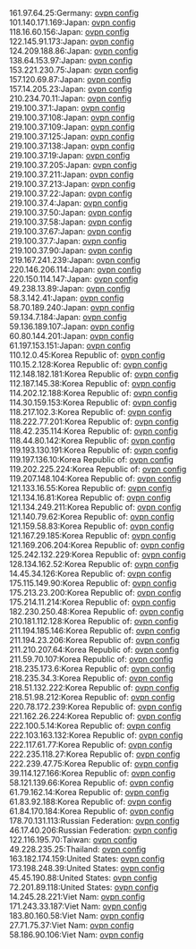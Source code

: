 161.97.64.25:Germany: [ovpn config](vpn/161_97_64_25.ovpn)  
101.140.171.169:Japan: [ovpn config](vpn/101_140_171_169.ovpn)  
118.16.60.156:Japan: [ovpn config](vpn/118_16_60_156.ovpn)  
122.145.91.173:Japan: [ovpn config](vpn/122_145_91_173.ovpn)  
124.209.188.86:Japan: [ovpn config](vpn/124_209_188_86.ovpn)  
138.64.153.97:Japan: [ovpn config](vpn/138_64_153_97.ovpn)  
153.221.230.75:Japan: [ovpn config](vpn/153_221_230_75.ovpn)  
157.120.69.87:Japan: [ovpn config](vpn/157_120_69_87.ovpn)  
157.14.205.23:Japan: [ovpn config](vpn/157_14_205_23.ovpn)  
210.234.70.11:Japan: [ovpn config](vpn/210_234_70_11.ovpn)  
219.100.37.1:Japan: [ovpn config](vpn/219_100_37_1.ovpn)  
219.100.37.108:Japan: [ovpn config](vpn/219_100_37_108.ovpn)  
219.100.37.109:Japan: [ovpn config](vpn/219_100_37_109.ovpn)  
219.100.37.125:Japan: [ovpn config](vpn/219_100_37_125.ovpn)  
219.100.37.138:Japan: [ovpn config](vpn/219_100_37_138.ovpn)  
219.100.37.19:Japan: [ovpn config](vpn/219_100_37_19.ovpn)  
219.100.37.205:Japan: [ovpn config](vpn/219_100_37_205.ovpn)  
219.100.37.211:Japan: [ovpn config](vpn/219_100_37_211.ovpn)  
219.100.37.213:Japan: [ovpn config](vpn/219_100_37_213.ovpn)  
219.100.37.22:Japan: [ovpn config](vpn/219_100_37_22.ovpn)  
219.100.37.4:Japan: [ovpn config](vpn/219_100_37_4.ovpn)  
219.100.37.50:Japan: [ovpn config](vpn/219_100_37_50.ovpn)  
219.100.37.58:Japan: [ovpn config](vpn/219_100_37_58.ovpn)  
219.100.37.67:Japan: [ovpn config](vpn/219_100_37_67.ovpn)  
219.100.37.7:Japan: [ovpn config](vpn/219_100_37_7.ovpn)  
219.100.37.90:Japan: [ovpn config](vpn/219_100_37_90.ovpn)  
219.167.241.239:Japan: [ovpn config](vpn/219_167_241_239.ovpn)  
220.146.206.114:Japan: [ovpn config](vpn/220_146_206_114.ovpn)  
220.150.114.147:Japan: [ovpn config](vpn/220_150_114_147.ovpn)  
49.238.13.89:Japan: [ovpn config](vpn/49_238_13_89.ovpn)  
58.3.142.41:Japan: [ovpn config](vpn/58_3_142_41.ovpn)  
58.70.189.240:Japan: [ovpn config](vpn/58_70_189_240.ovpn)  
59.134.7.184:Japan: [ovpn config](vpn/59_134_7_184.ovpn)  
59.136.189.107:Japan: [ovpn config](vpn/59_136_189_107.ovpn)  
60.80.144.201:Japan: [ovpn config](vpn/60_80_144_201.ovpn)  
61.197.153.151:Japan: [ovpn config](vpn/61_197_153_151.ovpn)  
110.12.0.45:Korea Republic of: [ovpn config](vpn/110_12_0_45.ovpn)  
110.15.2.128:Korea Republic of: [ovpn config](vpn/110_15_2_128.ovpn)  
112.148.182.181:Korea Republic of: [ovpn config](vpn/112_148_182_181.ovpn)  
112.187.145.38:Korea Republic of: [ovpn config](vpn/112_187_145_38.ovpn)  
114.202.12.188:Korea Republic of: [ovpn config](vpn/114_202_12_188.ovpn)  
114.30.159.153:Korea Republic of: [ovpn config](vpn/114_30_159_153.ovpn)  
118.217.102.3:Korea Republic of: [ovpn config](vpn/118_217_102_3.ovpn)  
118.222.77.201:Korea Republic of: [ovpn config](vpn/118_222_77_201.ovpn)  
118.42.235.114:Korea Republic of: [ovpn config](vpn/118_42_235_114.ovpn)  
118.44.80.142:Korea Republic of: [ovpn config](vpn/118_44_80_142.ovpn)  
119.193.130.191:Korea Republic of: [ovpn config](vpn/119_193_130_191.ovpn)  
119.197.136.10:Korea Republic of: [ovpn config](vpn/119_197_136_10.ovpn)  
119.202.225.224:Korea Republic of: [ovpn config](vpn/119_202_225_224.ovpn)  
119.207.148.104:Korea Republic of: [ovpn config](vpn/119_207_148_104.ovpn)  
121.133.16.55:Korea Republic of: [ovpn config](vpn/121_133_16_55.ovpn)  
121.134.16.81:Korea Republic of: [ovpn config](vpn/121_134_16_81.ovpn)  
121.134.249.211:Korea Republic of: [ovpn config](vpn/121_134_249_211.ovpn)  
121.140.79.62:Korea Republic of: [ovpn config](vpn/121_140_79_62.ovpn)  
121.159.58.83:Korea Republic of: [ovpn config](vpn/121_159_58_83.ovpn)  
121.167.29.185:Korea Republic of: [ovpn config](vpn/121_167_29_185.ovpn)  
121.169.206.204:Korea Republic of: [ovpn config](vpn/121_169_206_204.ovpn)  
125.242.132.229:Korea Republic of: [ovpn config](vpn/125_242_132_229.ovpn)  
128.134.162.52:Korea Republic of: [ovpn config](vpn/128_134_162_52.ovpn)  
14.45.34.126:Korea Republic of: [ovpn config](vpn/14_45_34_126.ovpn)  
175.115.149.90:Korea Republic of: [ovpn config](vpn/175_115_149_90.ovpn)  
175.213.23.200:Korea Republic of: [ovpn config](vpn/175_213_23_200.ovpn)  
175.214.11.214:Korea Republic of: [ovpn config](vpn/175_214_11_214.ovpn)  
182.230.250.48:Korea Republic of: [ovpn config](vpn/182_230_250_48.ovpn)  
210.181.112.128:Korea Republic of: [ovpn config](vpn/210_181_112_128.ovpn)  
211.194.185.146:Korea Republic of: [ovpn config](vpn/211_194_185_146.ovpn)  
211.194.23.206:Korea Republic of: [ovpn config](vpn/211_194_23_206.ovpn)  
211.210.207.64:Korea Republic of: [ovpn config](vpn/211_210_207_64.ovpn)  
211.59.70.107:Korea Republic of: [ovpn config](vpn/211_59_70_107.ovpn)  
218.235.173.6:Korea Republic of: [ovpn config](vpn/218_235_173_6.ovpn)  
218.235.34.3:Korea Republic of: [ovpn config](vpn/218_235_34_3.ovpn)  
218.51.132.222:Korea Republic of: [ovpn config](vpn/218_51_132_222.ovpn)  
218.51.98.212:Korea Republic of: [ovpn config](vpn/218_51_98_212.ovpn)  
220.78.172.239:Korea Republic of: [ovpn config](vpn/220_78_172_239.ovpn)  
221.162.26.224:Korea Republic of: [ovpn config](vpn/221_162_26_224.ovpn)  
222.100.5.14:Korea Republic of: [ovpn config](vpn/222_100_5_14.ovpn)  
222.103.163.132:Korea Republic of: [ovpn config](vpn/222_103_163_132.ovpn)  
222.117.61.77:Korea Republic of: [ovpn config](vpn/222_117_61_77.ovpn)  
222.235.118.27:Korea Republic of: [ovpn config](vpn/222_235_118_27.ovpn)  
222.239.47.75:Korea Republic of: [ovpn config](vpn/222_239_47_75.ovpn)  
39.114.127.166:Korea Republic of: [ovpn config](vpn/39_114_127_166.ovpn)  
58.121.139.66:Korea Republic of: [ovpn config](vpn/58_121_139_66.ovpn)  
61.79.162.14:Korea Republic of: [ovpn config](vpn/61_79_162_14.ovpn)  
61.83.92.188:Korea Republic of: [ovpn config](vpn/61_83_92_188.ovpn)  
61.84.170.184:Korea Republic of: [ovpn config](vpn/61_84_170_184.ovpn)  
178.70.131.113:Russian Federation: [ovpn config](vpn/178_70_131_113.ovpn)  
46.17.40.206:Russian Federation: [ovpn config](vpn/46_17_40_206.ovpn)  
122.116.195.70:Taiwan: [ovpn config](vpn/122_116_195_70.ovpn)  
49.228.235.25:Thailand: [ovpn config](vpn/49_228_235_25.ovpn)  
163.182.174.159:United States: [ovpn config](vpn/163_182_174_159.ovpn)  
173.198.248.39:United States: [ovpn config](vpn/173_198_248_39.ovpn)  
45.45.190.88:United States: [ovpn config](vpn/45_45_190_88.ovpn)  
72.201.89.118:United States: [ovpn config](vpn/72_201_89_118.ovpn)  
14.245.28.221:Viet Nam: [ovpn config](vpn/14_245_28_221.ovpn)  
171.243.33.187:Viet Nam: [ovpn config](vpn/171_243_33_187.ovpn)  
183.80.160.58:Viet Nam: [ovpn config](vpn/183_80_160_58.ovpn)  
27.71.75.37:Viet Nam: [ovpn config](vpn/27_71_75_37.ovpn)  
58.186.90.106:Viet Nam: [ovpn config](vpn/58_186_90_106.ovpn)  
